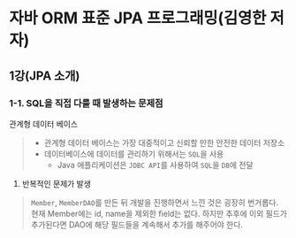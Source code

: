 # 자바 ORM 표준 JPA 프로그래밍(김영한 저자)

## 1강(JPA 소개)
### 1-1. SQL을 직접 다룰 때 발생하는 문제점
관계형 데이터 베이스
> - 관계형 데이터 베이스는 가장 대중적이고 신뢰할 만한 안전한 데이터 저장소
> - 데이터베이스에 데이터를 관리하기 위해서는 `SQL`을 사용
>     - Java 애플리케이션은 `JDBC API`를 사용하여 `SQL`을 `DB`에 전달

1. 반복적인 문제가 발생
> `Member`, `MemberDAO`를 만든 뒤 개발을 진행하면서 느낀 것은 굉장히 번거롭다.<br>
> 현재 Member에는 id, name을 제외한 field는 없다. 하지만 추후에 이외 필드가 추가된다면 DAO에 해당 필드들을 계속해서 추가를 해주어야 한다.